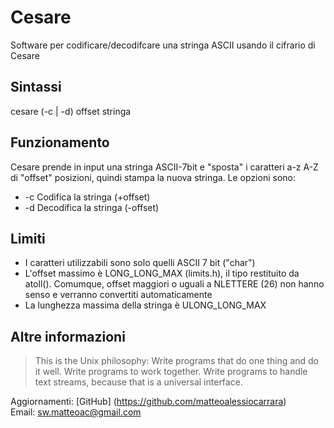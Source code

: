 # Cesare #

Software per codificare/decodifcare una stringa ASCII usando il cifrario di Cesare

## Sintassi ##

cesare (-c | -d) offset stringa

## Funzionamento ##

Cesare prende in input una stringa ASCII-7bit e "sposta" i caratteri a-z A-Z di "offset" posizioni, quindi stampa la nuova stringa. Le opzioni sono:

* -c	Codifica la stringa (+offset)
* -d 	Decodifica la stringa (-offset)

## Limiti ##

* I caratteri utilizzabili sono solo quelli ASCII 7 bit ("char")
* L'offset massimo è LONG_LONG_MAX (limits.h), il tipo restituito da atoll(). Comumque, offset maggiori o uguali a NLETTERE (26) non hanno senso e verranno convertiti automaticamente
* La lunghezza massima della stringa è ULONG_LONG_MAX

## Altre informazioni ##

> This is the Unix philosophy: Write programs that do one thing and do it well. Write programs to work together. Write programs to handle text streams, because that is a universal interface.  

Aggiornamenti: [GitHub] (https://github.com/matteoalessiocarrara)  
Email: sw.matteoac@gmail.com
 
